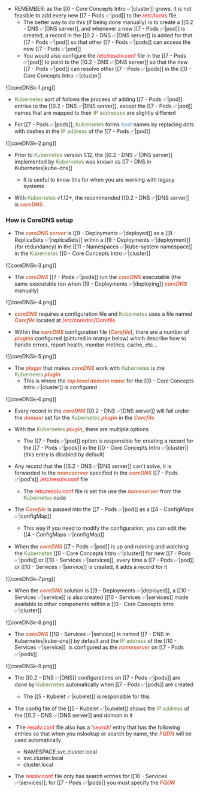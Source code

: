 - REMEMBER: as the [[0 - Core Concepts Intro ✅|cluster]] grows, it is not feasible to add every new [[7 - Pods ✅|pod]] to the <span style="color:red">/etc/hosts</span> file.
	- The better way to do this (if being done manually) is to create a [[0.2 - DNS ✅|DNS server]], and whenever a new [[7 - Pods ✅|pod]] is created, a record in the [[0.2 - DNS ✅|DNS server]] is added for that [[7 - Pods ✅|pod]] so that other [[7 - Pods ✅|pods]] can access the new [[7 - Pods ✅|pod]]
	- You would also configure the <span style="color:red">/etc/resolv.conf</span> file in the [[7 - Pods ✅|pod]] to point to the [[0.2 - DNS ✅|DNS server]] so that the new [[7 - Pods ✅|pod]] can resolve other [[7 - Pods ✅|pods]] in the [[0 - Core Concepts Intro ✅|cluster]]

![[coreDNSk-1.png]]

- <span style="color:#5c7e3e">Kubernetes</span> sort of follows the process of adding [[7 - Pods ✅|pod]] entries to the [[0.2 - DNS ✅|DNS server]], except the [[7 - Pods ✅|pod]] names that are mapped to their <span style="color:#5c7e3e">IP addresses</span> are slightly different

- For [[7 - Pods ✅|pods]], <span style="color:#5c7e3e">Kubernetes</span> forms <i><span style="color:#477bbe">host</span></i> names by replacing dots with dashes in the <span style="color:#5c7e3e">IP address</span> of the [[7 - Pods ✅|pod]]

![[coreDNSk-2.png]]

- Prior to <span style="color:#5c7e3e">Kubernetes</span> version 1.12, the [[0.2 - DNS ✅|DNS server]] implemented by <span style="color:#5c7e3e">Kubernetes</span> was known as [[7 - DNS in Kubernetes|kube-dns]]
	- It is useful to know this for when you are working with legacy systems

- With <span style="color:#5c7e3e">Kubernetes</span> v1.12+, the recommended [[0.2 - DNS ✅|DNS server]] is <b><i><span style="color:#d46644">coreDNS</span></i></b>

### How is CoreDNS setup

- The <b><i><span style="color:#d46644">coreDNS server</span></i></b> is [[9 - Deployments ✅|deployed]] as a [[8 - ReplicaSets ✅|replicaSets]] within a [[9 - Deployments ✅|deployment]] (for redundancy) in the [[11 - Namespaces ✅|kube-system namespace]] in the <span style="color:#5c7e3e">Kubernetes</span> [[0 - Core Concepts Intro ✅|cluster]]

![[coreDNSk-3.png]]

- The <b><i><span style="color:#d46644">coreDNS</span></i></b> [[7 - Pods ✅|pods]] run the <b><i><span style="color:#d46644">coreDNS</span></i></b> executable (the same executable ran when [[9 - Deployments ✅|deploying]] <b><i><span style="color:#d46644">coreDNS</span></i></b> manually)

![[coreDNSk-4.png]]

- <b><i><span style="color:#d46644">coreDNS</span></i></b> requires a configuration file and <span style="color:#5c7e3e">Kubernetes</span> uses a file named <b><i><span style="color:#d46644">Corefile</span></i></b> located at <span style="color:red">/etc/coredns/Corefile</span>

- Within the <b><i><span style="color:#d46644">coreDNS</span></i></b> configuration file (<b><i><span style="color:#d46644">Corefile</span></i></b>), there are a number of <b><i><span style="color:#d46644">plugins</span></i></b> configured (pictured in orange below) which describe how to handle errors, report health, monitor metrics, cache, etc…

![[coreDNSk-5.png]]

- The <b><i><span style="color:#d46644">plugin</span></i></b> that makes <b><i><span style="color:#d46644">coreDNS</span></i></b> work with <span style="color:#5c7e3e">Kubernetes</span> is the <span style="color:#5c7e3e">Kubernetes</span> <b><i><span style="color:#d46644">plugin</span></i></b>
	- This is where the <b><i><span style="color:#d46644">top level domain name</span></i></b> for the [[0 - Core Concepts Intro ✅|cluster]] is configured

![[coreDNSk-6.png]]

- Every record in the <b><i><span style="color:#d46644">coreDNS</span></i></b> [[0.2 - DNS ✅|DNS server]] will fall under the <b><i><span style="color:#d46644">domain</span></i></b> set for the <span style="color:#5c7e3e">Kubernetes</span> <b><i><span style="color:#d46644">plugin</span></i></b> in the <b><i><span style="color:#d46644">Corefile</span></i></b>

- With the <span style="color:#5c7e3e">Kubernetes</span> <b><i><span style="color:#d46644">plugin</span></i></b>, there are multiple options
	- The [[7 - Pods ✅|pod]] option is responsible for creating a record for the [[7 - Pods ✅|pods]] in the [[0 - Core Concepts Intro ✅|cluster]] (this entry is disabled by default)

- Any record that the [[0.2 - DNS ✅|DNS server]] can't solve, it is forwarded to the <b><i><span style="color:#d46644">nameserver</span></i></b> specified in the <b><i><span style="color:#d46644">coreDNS</span></i></b> [[7 - Pods ✅|pod's]] <span style="color:red">/etc/resolv.conf</span> file
	- The <span style="color:red">/etc/resolv.conf</span> file is set the use the <b><i><span style="color:#d46644">nameserver</span></i></b> from the <span style="color:#5c7e3e">Kubernetes</span> node

- The <b><i><span style="color:#d46644">Corefile</span></i></b> is passed into the [[7 - Pods ✅|pod]] as a [[4 - ConfigMaps ✅|configMap]]
	- This way if you need to modify the configuration, you can edit the [[4 - ConfigMaps ✅|configMap]]

- When the <b><i><span style="color:#d46644">coreDNS</span></i></b> [[7 - Pods ✅|pod]] is up and running and watching the <span style="color:#5c7e3e">Kubernetes</span> [[0 - Core Concepts Intro ✅|cluster]] for new [[7 - Pods ✅|pods]] or [[10 - Services ✅|services]], every time a [[7 - Pods ✅|pod]] or [[10 - Services ✅|service]] is created, it adds a record for it

![[coreDNSk-7.png]]

- When the <b><i><span style="color:#d46644">coreDNS</span></i></b> solution is [[9 - Deployments ✅|deployed]], a [[10 - Services ✅|service]] is also created [[10 - Services ✅|services]] made available to other components within a [[0 - Core Concepts Intro ✅|cluster]]

![[coreDNSk-8.png]]

- The <b><i><span style="color:#d46644">coreDNS</span></i></b> [[10 - Services ✅|service]] is named [[7 - DNS in Kubernetes|kube-dns]] by default and the <span style="color:#5c7e3e">IP address</span> of the [[10 - Services ✅|service]]  is configured as the <b><i><span style="color:#d46644">nameserver</span></i></b> on [[7 - Pods ✅|pods]]

![[coreDNSk-9.png]]

- The [[0.2 - DNS ✅|DNS]] configurations on [[7 - Pods ✅|pods]] are done by <span style="color:#5c7e3e">Kubernetes</span> automatically when [[7 - Pods ✅|pods]] are created
	- The [[5 - Kubelet ✅|kubelet]] is responsible for this

- The config file of the [[5 - Kubelet ✅|kubelet]] shows the <span style="color:#5c7e3e">IP address</span> of the [[0.2 - DNS ✅|DNS server]] and domain in it

-  The <span style="color:red">resolv.conf</span> file also has a '<span style="color:red">search</span>' entry that has the following entries so that when you nslookup or search by name, the <b><i><span style="color:#d46644">FQDN</span></i></b> will be used automatically
	- NAMESPACE.svc.cluster.local
	- svc.cluster.local
	- cluster.local

- The <span style="color:red">resolv.conf</span> file only has search entries for [[10 - Services ✅|services]]; for [[7 - Pods ✅|pods]] you must specify the <b><i><span style="color:#d46644">FQDN</span></i></b>